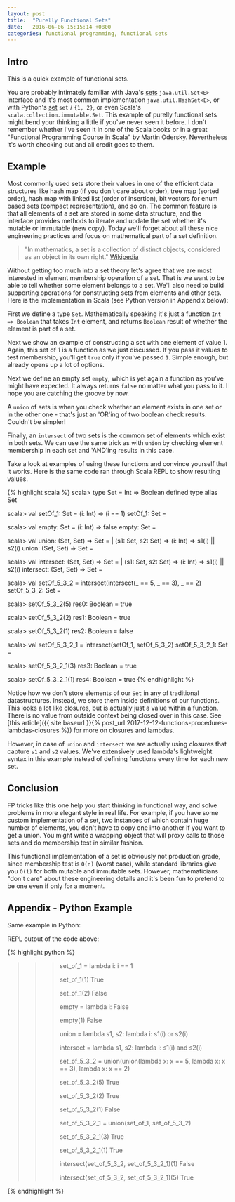```yaml
---
layout: post
title:  "Purelly Functional Sets"
date:   2016-06-06 15:15:14 +0800
categories: functional programming, functional sets
---
```

## Intro
This is a quick example of functional sets.

You are probably intimately familiar with Java's [sets](https://docs.oracle.com/javase/7/docs/api/java/util/Set.html) `java.util.Set<E>` interface and it's most common implementation `java.util.HashSet<E>`, or with Python's [set](https://docs.python.org/3/tutorial/datastructures.html#sets) `set` / `{1, 2}`, or even Scala's `scala.collection.immutable.Set`. This
example of purelly functional sets might bend your thinking a little if you've never seen it before.
I don't remember whether I've seen it in one of the Scala books or in a great "Functional Programming Course in Scala" by Martin Odersky. Nevertheless it's worth checking out and all credit goes to them.

## Example

Most commonly used sets store their values in one of the efficient data structures like hash map (if you don't care about order), tree map (sorted order), hash map with linked list (order of insertion), bit vectors for enum based sets (compact representation), and so on. The common feature is that all elements of a set are stored in some data structure, and the interface provides methods to iterate and update the set whether it's mutable or immutable (new copy). Today we'll forget about all these nice engineering practices and focus on mathematical part of a set definition.

>"In mathematics, a set is a collection of distinct objects, considered as an object in its own right."
[Wikipedia](https://en.wikipedia.org/wiki/Set_(mathematics))

Without getting too much into a set theory let's agree that we are most interested in element membership operation of a set. That is we want to be able to tell whether some element belongs to a set. We'll also need to build supporting operations for constructing sets from elements and other sets. Here is the implementation in Scala (see Python version in Appendix below):

<script src="https://gist.github.com/izmailoff/fe1f99d4265edbc1096ee42badeabad7.js"></script>

First we define a type `Set`. Mathematically speaking it's just a function `Int => Boolean` that takes `Int` element, and returns `Boolean` result of whether the element is part of a set.

Next we show an example of constructing a set with one element of value 1. Again, this set of 1 is a function as we just discussed. If you pass it values to test membership, you'll get `true` only if you've passed `1`. Simple enough, but already opens up a lot of options.

Next we define an empty set `empty`, which is yet again a function as you've might have expected. It always returns `false` no matter what you pass to it. I hope you are catching the groove by now.

A `union` of sets is when you check whether an element exists in one set or in the other one - that's just an 'OR'ing of two boolean check results. Couldn't be simpler!

Finally, an `intersect` of two sets is the common set of elements which exist in both sets. We can use the same trick as with `union` by checking element membership in each set and 'AND'ing results in this case.

Take a look at examples of using these functions and convince yourself that it works. Here is the same code ran through Scala REPL to show resulting values.

{% highlight scala %}
scala> type Set = Int => Boolean
defined type alias Set


scala> val setOf_1: Set = (i: Int) => (i == 1)
setOf_1: Set = <function1>


scala> val empty: Set = (i: Int) => false
empty: Set = <function1>


scala> val union: (Set, Set) => Set =
     |   (s1: Set, s2: Set) => (i: Int) => s1(i) || s2(i)
union: (Set, Set) => Set = <function2>


scala> val intersect: (Set, Set) => Set =
     |   (s1: Set, s2: Set) => (i: Int) => s1(i) || s2(i)
intersect: (Set, Set) => Set = <function2>


scala> val setOf_5_3_2 = intersect(intersect(_ == 5, _ == 3), _ == 2)
setOf_5_3_2: Set = <function1>


scala> setOf_5_3_2(5)
res0: Boolean = true


scala> setOf_5_3_2(2)
res1: Boolean = true


scala> setOf_5_3_2(1)
res2: Boolean = false


scala> val setOf_5_3_2_1 = intersect(setOf_1, setOf_5_3_2)
setOf_5_3_2_1: Set = <function1>


scala> setOf_5_3_2_1(3)
res3: Boolean = true


scala> setOf_5_3_2_1(1)
res4: Boolean = true
{% endhighlight %}

Notice how we don't store elements of our `Set` in any of traditional datastructures. Instead, we store them inside definitions of our functions. This looks a lot like closures, but is actually just a value within a function. There is no value from outside context being closed over in this case. See [this article]({{ site.baseurl }}{% post_url 2017-12-12-functions-procedures-lambdas-closures %}) for more on closures and lambdas.

However, in case of `union` and `intersect` we are actually using closures that capture `s1` and `s2` values. We've extensively used lambda's lightweight syntax in this example instead of defining functions every time for each new set.

## Conclusion
FP tricks like this one help you start thinking in functional way, and solve problems in more elegant style in real life. For example, if you have some custom implementation of a set, two instances of which contain huge number of elements, you don't have to copy one into another if you want to get a union. You might write a wrapping object that will proxy calls to those sets and do membership test in similar fashion.

This functional implementation of a set is obviously not production grade, since membership test is `O(n)` (worst case), while standard libraries give you `O(1)` for both mutable and immutable sets. However, mathematicians "don't care" about these engineering details and it's been fun to pretend to be one even if only for a moment.

## Appendix - Python Example
Same example in Python:

<script src="https://gist.github.com/izmailoff/57154c3dd6bed6e63b3d7d65264f7f36.js"></script>

REPL output of the code above:

{% highlight python %}
>>> 
>>> set_of_1 = lambda i: i == 1
>>> 
>>> set_of_1(1)
True
>>> 
>>> set_of_1(2)
False
>>> 
>>> empty = lambda i: False
>>> 
>>> empty(1)
False
>>> 
>>> union = lambda s1, s2: lambda i: s1(i) or s2(i)
>>> 
>>> intersect = lambda s1, s2: lambda i: s1(i) and s2(i)
>>> 
>>> set_of_5_3_2 = union(union(lambda x: x == 5, lambda x: x == 3), lambda x: x == 2)
>>> 
>>> set_of_5_3_2(5)
True
>>> 
>>> set_of_5_3_2(2)
True
>>> 
>>> set_of_5_3_2(1)
False
>>> 
>>> set_of_5_3_2_1 = union(set_of_1, set_of_5_3_2)
>>> 
>>> set_of_5_3_2_1(3)
True
>>> 
>>> set_of_5_3_2_1(1)
True
>>> 
>>> intersect(set_of_5_3_2, set_of_5_3_2_1)(1)
False
>>> 
>>> intersect(set_of_5_3_2, set_of_5_3_2_1)(5)
True
>>> 
{% endhighlight %}


